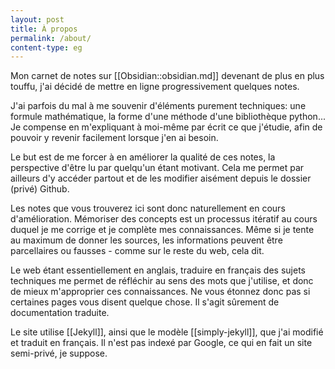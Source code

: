 ```yaml
---
layout: post
title: À propos
permalink: /about/
content-type: eg
---
```


Mon carnet de notes sur [[Obsidian::obsidian.md]] devenant de plus en plus touffu, j'ai décidé de mettre en ligne progressivement quelques notes.

J'ai parfois du mal à me souvenir d'éléments purement techniques: une formule mathématique, la forme d'une méthode d'une bibliothèque python... Je compense en m'expliquant à moi-même par écrit ce que j'étudie, afin de pouvoir y revenir facilement lorsque j'en ai besoin.

Le but est de me forcer à en améliorer la qualité de ces notes, la perspective d'être lu par quelqu'un étant motivant. Cela me permet par ailleurs d'y accéder partout et de les modifier aisément depuis le dossier (privé) Github.

Les notes que vous trouverez ici sont donc naturellement en cours d'amélioration. Mémoriser des concepts est un processus itératif au cours duquel je me corrige et je complète mes connaissances. Même si je tente au maximum de donner les sources, les informations peuvent être parcellaires ou fausses - comme sur le reste du web, cela dit.  

Le web étant essentiellement en anglais, traduire en français des sujets techniques me permet de réfléchir au sens des mots que j'utilise, et donc de mieux m'approprier ces connaissances. Ne vous étonnez donc pas si certaines pages vous disent quelque chose. Il s'agit sûrement de documentation traduite.

Le site utilise [[Jekyll]], ainsi que le modèle [[simply-jekyll]], que j'ai modifié et traduit en français. Il n'est pas indexé par Google, ce qui en fait un site semi-privé, je suppose.